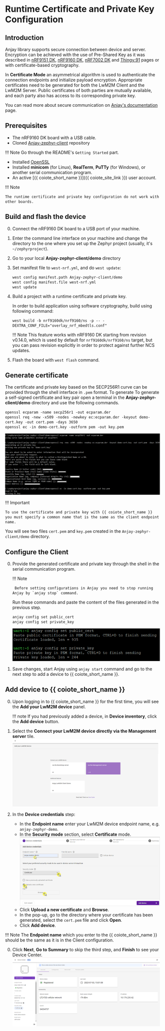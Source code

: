 # Runtime Certificate and Private Key Configuration

## Introduction
Anjay library supports secure connection between device and server. Encryption can be achieved with the use of Pre-Shared Key as it was described in [nRF9151 DK](nRF9151DK.md), [nRF9160 DK](nRF9160DK.md), [nRF7002 DK](nRF7002DK.md) and [Thingy:91](Thingy91.md) pages or with certificate-based cryptography.

In **Certificate Mode** an asymmetrical algorithm is used to authenticate the connection endpoints and initialize payload encryption. Appropriate certificates need to be generated for both the LwM2M Client and the LwM2M Server. Public certificates of both parties are mutually available, and each party also has access to its corresponding private key.

You can read more about secure communication on [Anjay's documentation](https://avsystem.github.io/Anjay-doc/BasicClient/BC-Security.html) page.

## Prerequisites
* The nRF9160 DK board with a USB cable.
* Cloned [Anjay-zephyr-client](https://github.com/AVSystem/Anjay-zephyr-client#getting-started) repository

!!! Note
    Go through the README's `Getting Started` part.

* Installed [OpenSSL](https://www.openssl.org/source/)
* Installed **minicom** (for Linux), **RealTerm**, **PuTTy** (for Windows), or another serial communication program.
* An active [{{ coiote_short_name }}]({{ coiote_site_link }}) user account.

!!! Note

    The runtime certificate and private key configuration do not work with other boards.

## Build and flash the device
0. Connect the nRF9160 DK board to a USB port of your machine.
0. Enter the command line interface on your machine and change the directory to the one where you set up the Zephyr project (usually, it's `~/zephyrproject`).
0. Go to your local **Anjay-zephyr-client/demo** directory
0. Set manifest file to `west-nrf.yml`, and do `west update`:

    ```
    west config manifest.path Anjay-zephyr-client/demo
    west config manifest.file west-nrf.yml
    west update
    ```

0. Build a project with a runtime certificate and private key.

    In order to build application using software cryptography, build using following command:

    ```
    west build -b nrf9160dk/nrf9160/ns -p -- -DEXTRA_CONF_FILE="overlay_nrf_mbedtls.conf"
    ```

    !!! Note
        This feature works with nRF9160 DK starting from revision v0.14.0, which is used by default for `nrf9160dk/nrf9160/ns` target, but you can pass revision explicitly in order to protect against further NCS updates.

0. Flash the board with `west flash` command.

## Generate certificate
The certificate and private key based on the SECP256R1 curve can be provided through the shell interface in `.pem` format. To generate To generate a self-signed certificate and key pair open a terminal in the **Anjay-zephyr-client/demo** directory and use the following commands.

```
openssl ecparam -name secp256r1 -out ecparam.der
openssl req -new -x509 -nodes -newkey ec:ecparam.der -keyout demo-cert.key -out cert.pem -days 3650
openssl ec -in demo-cert.key -outform pem -out key.pem
```

![Fragment of creating certificates](images/create_cert.png)

!!! Important

    To use the certificate and private key with {{ coiote_short_name }} you must specify a common name that is the same as the client endpoint name.

You will see two files `cert.pem` and `key.pem` created in the `Anjay-zephyr-client/demo` directory.

## Configure the Client
0. Provide the generated certificate and private key through the shell in the serial communication program.

    !!! Note

        Before setting configurations in Anjay you need to stop running Anjay by `anjay stop` command.

    Run these commands and paste the content of the files generated in the previous step.

    ```
    anjay config set public_cert
    anjay config set private_key
    ```

    ![Generate certificate in Anjay](images/anjay_cert.png)

0. Save changes, start Anjay using `anjay start` command and go to the next step to add a device to {{ coiote_short_name }}.

## Add device to {{ coiote_short_name }}

0. Upon logging in to {{ coiote_short_name }} for the first time, you will see the **Add your LwM2M device** panel.

    !!! note
        If you had previously added a device, in **Device inventory**, click the **Add device** button.

0. Select the **Connect your LwM2M device directly via the Management server** tile.
   ![Add via Mgmt](images/ex1.3.png "Add via Mgmt")
0. In the **Device credentials** step:
     - In the **Endpoint name** enter your LwM2M device endpoint name, e.g. `anjay-zephyr-demo`.
     - In the **Security mode** section, select **Certificate** mode.
        ![Device credentials step](images/add_mgmt_cert.png "Device credentials step")
     - Click **Upload a new certificate** and **Browse**.
     - In the pop-up, go to the directory where your certificate has been generated, select the `cert.pem` file and click **Open**.
     - Click **Add device**.

!!! Note
    The **Endpoint name** which you enter to the {{ coiote_short_name }} should be the same as it is in the Client configuration.

0. Click **Next**, **Go to Summary** to skip the third step, and **Finish** to see your Device Center.
    ![Registered device](images/registered_cert.png "Registered device")

